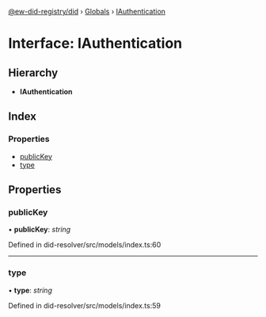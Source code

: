 [@ew-did-registry/did](../README.md) › [Globals](../globals.md) › [IAuthentication](iauthentication.md)

# Interface: IAuthentication

## Hierarchy

* **IAuthentication**

## Index

### Properties

* [publicKey](iauthentication.md#publickey)
* [type](iauthentication.md#type)

## Properties

###  publicKey

• **publicKey**: *string*

Defined in did-resolver/src/models/index.ts:60

___

###  type

• **type**: *string*

Defined in did-resolver/src/models/index.ts:59
